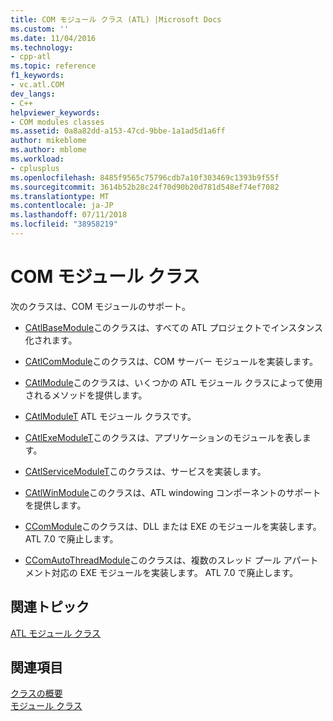 ```yaml
---
title: COM モジュール クラス (ATL) |Microsoft Docs
ms.custom: ''
ms.date: 11/04/2016
ms.technology:
- cpp-atl
ms.topic: reference
f1_keywords:
- vc.atl.COM
dev_langs:
- C++
helpviewer_keywords:
- COM modules classes
ms.assetid: 0a8a82dd-a153-47cd-9bbe-1a1ad5d1a6ff
author: mikeblome
ms.author: mblome
ms.workload:
- cplusplus
ms.openlocfilehash: 8485f9565c75796cdb7a10f303469c1393b9f55f
ms.sourcegitcommit: 3614b52b28c24f70d90b20d781d548ef74ef7082
ms.translationtype: MT
ms.contentlocale: ja-JP
ms.lasthandoff: 07/11/2018
ms.locfileid: "38958219"
---
```

# <a name="com-modules-classes"></a>COM モジュール クラス
次のクラスは、COM モジュールのサポート。  
  
-   [CAtlBaseModule](../atl/reference/catlbasemodule-class.md)このクラスは、すべての ATL プロジェクトでインスタンス化されます。  
  
-   [CAtlComModule](../atl/reference/catlcommodule-class.md)このクラスは、COM サーバー モジュールを実装します。  
  
-   [CAtlModule](../atl/reference/catlmodule-class.md)このクラスは、いくつかの ATL モジュール クラスによって使用されるメソッドを提供します。  
  
-   [CAtlModuleT](../atl/reference/catlmodulet-class.md) ATL モジュール クラスです。  
  
-   [CAtlExeModuleT](../atl/reference/catlexemodulet-class.md)このクラスは、アプリケーションのモジュールを表します。  
  
-   [CAtlServiceModuleT](../atl/reference/catlservicemodulet-class.md)このクラスは、サービスを実装します。  
  
-   [CAtlWinModule](../atl/reference/catlwinmodule-class.md)このクラスは、ATL windowing コンポーネントのサポートを提供します。  
  
-   [CComModule](../atl/reference/ccommodule-class.md)このクラスは、DLL または EXE のモジュールを実装します。 ATL 7.0 で廃止します。  
  
-   [CComAutoThreadModule](../atl/reference/ccomautothreadmodule-class.md)このクラスは、複数のスレッド プール アパートメント対応の EXE モジュールを実装します。 ATL 7.0 で廃止します。  
  
## <a name="related-articles"></a>関連トピック  
 [ATL モジュール クラス](../atl/atl-module-classes.md)  
  
## <a name="see-also"></a>関連項目  
 [クラスの概要](../atl/atl-class-overview.md)   
 [モジュール クラス](../atl/atl-module-classes.md)

